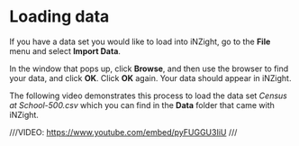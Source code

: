 # Loading data

If you have a data set you would like to load into iNZight, go to the __File__ menu
and select __Import Data__.

In the window that pops up, click __Browse__, and then use the browser to find your
data, and click __OK__. Click __OK__ again. Your data should appear in iNZight.

The following video demonstrates this process to load the data set
_Census at School-500.csv_ which you can find in the __Data__ folder
that came with iNZight.

///VIDEO: https://www.youtube.com/embed/pyFUGGU3IiU ///
